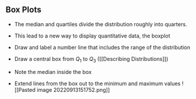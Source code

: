 ## Box Plots
- The median and quartiles divide the distribution roughly into quarters. 
- This lead to a new way to display quantitative data, the boxplot

- Draw and label a number line that includes the range of the distribution
- Draw a central box from $Q_1$ to $Q_3$ ([[Describing Distributions]])
- Note the median inside the box
- Extend lines from the box out to the minimum and maximum values
![[Pasted image 20220913151752.png]]
